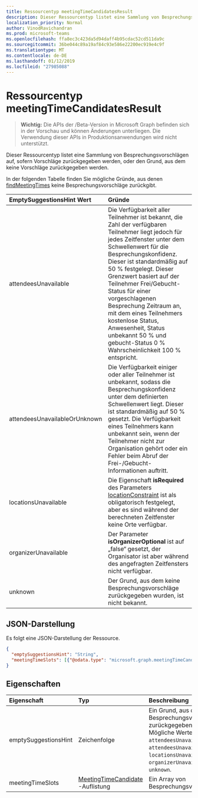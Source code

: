 ```yaml
---
title: Ressourcentyp meetingTimeCandidatesResult
description: Dieser Ressourcentyp listet eine Sammlung von Besprechungsvorschlägen auf, sofern Vorschläge zurückgegeben werden, oder den Grund, aus dem keine Vorschläge zurückgegeben werden.
localization_priority: Normal
author: VinodRavichandran
ms.prod: microsoft-teams
ms.openlocfilehash: ffa8ec3c423da5d94daff4b95cdac52cd511da9c
ms.sourcegitcommit: 36be044c89a19af84c93e586e22200ec919e4c9f
ms.translationtype: MT
ms.contentlocale: de-DE
ms.lasthandoff: 01/12/2019
ms.locfileid: "27985088"
---
```

# <a name="meetingtimecandidatesresult-resource-type"></a>Ressourcentyp meetingTimeCandidatesResult

> **Wichtig:** Die APIs der /Beta-Version in Microsoft Graph befinden sich in der Vorschau und können Änderungen unterliegen. Die Verwendung dieser APIs in Produktionsanwendungen wird nicht unterstützt.

Dieser Ressourcentyp listet eine Sammlung von Besprechungsvorschlägen auf, sofern Vorschläge zurückgegeben werden, oder den Grund, aus dem keine Vorschläge zurückgegeben werden.

In der folgenden Tabelle finden Sie mögliche Gründe, aus denen [findMeetingTimes](../api/user-findmeetingtimes.md) keine Besprechungsvorschläge zurückgibt.

|**EmptySuggestionsHint Wert**|**Gründe**|
|:-----|:-----|
| attendeesUnavailable | Die Verfügbarkeit aller Teilnehmer ist bekannt, die Zahl der verfügbaren Teilnehmer liegt jedoch für jedes Zeitfenster unter dem Schwellenwert für die Besprechungskonfidenz. Dieser ist standardmäßig auf 50 % festgelegt. Dieser Grenzwert basiert auf der Teilnehmer Frei/Gebucht-Status für einer vorgeschlagenen Besprechung Zeitraum an, mit dem eines Teilnehmers kostenlose Status, Anwesenheit, Status unbekannt 50 % und gebucht-Status 0 % Wahrscheinlichkeit 100 % entspricht.|
| attendeesUnavailableOrUnknown | Die Verfügbarkeit einiger oder aller Teilnehmer ist unbekannt, sodass die Besprechungskonfidenz unter dem definierten Schwellenwert liegt. Dieser ist standardmäßig auf 50 % gesetzt. Die Verfügbarkeit eines Teilnehmers kann unbekannt sein, wenn der Teilnehmer nicht zur Organisation gehört oder ein Fehler beim Abruf der Frei-/Gebucht-Informationen auftritt.|
| locationsUnavailable | Die Eigenschaft **isRequired** des Parameters [locationConstraint](locationconstraint.md) ist als obligatorisch festgelegt, aber es sind während der berechneten Zeitfenster keine Orte verfügbar. |
| organizerUnavailable | Der Parameter **isOrganizerOptional** ist auf „false“ gesetzt, der Organisator ist aber während des angefragten Zeitfensters nicht verfügbar. |
| unknown | Der Grund, aus dem keine Besprechungsvorschläge zurückgegeben wurden, ist nicht bekannt.|

## <a name="json-representation"></a>JSON-Darstellung

Es folgt eine JSON-Darstellung der Ressource.

<!-- {
  "blockType": "resource",
  "optionalProperties": [

  ],
  "@odata.type": "microsoft.graph.meetingTimeCandidatesResult"
}-->

```json
{
  "emptySuggestionsHint": "String",
  "meetingTimeSlots": [{"@odata.type": "microsoft.graph.meetingTimeCandidate"}]
}

```
## <a name="properties"></a>Eigenschaften
| Eigenschaft     | Typ   |Beschreibung|
|:---------------|:--------|:----------|
|emptySuggestionsHint|Zeichenfolge|Ein Grund, aus dem keine Besprechungsvorschläge zurückgegeben wurden. Mögliche Werte sind: `attendeesUnavailable`, `attendeesUnavailableOrUnknown`, `locationsUnavailable`, `organizerUnavailable` und `unknown`.|
|meetingTimeSlots|[MeetingTimeCandidate](meetingtimecandidate.md) -Auflistung|Ein Array von Besprechungsvorschlägen|

<!-- uuid: 8fcb5dbc-d5aa-4681-8e31-b001d5168d79
2015-10-25 14:57:30 UTC -->
<!-- {
  "type": "#page.annotation",
  "description": "meetingTimeCandidatesResult resource",
  "keywords": "",
  "section": "documentation",
  "tocPath": ""
}-->
